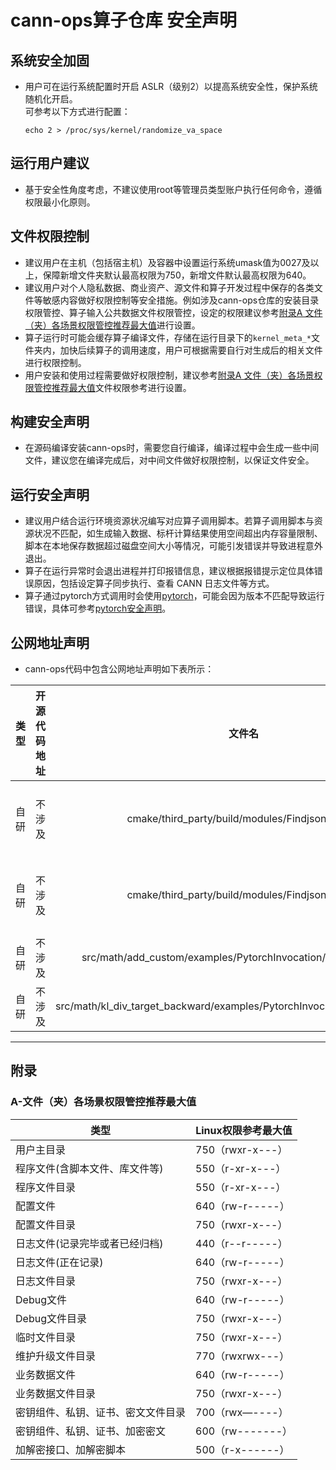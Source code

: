 # cann-ops算子仓库 安全声明

## 系统安全加固

- 用户可在运行系统配置时开启 ASLR（级别2）以提高系统安全性，保护系统随机化开启。  
可参考以下方式进行配置：

  ```
  echo 2 > /proc/sys/kernel/randomize_va_space
  ```

## 运行用户建议

- 基于安全性角度考虑，不建议使用root等管理员类型账户执行任何命令，遵循权限最小化原则。

## 文件权限控制

- 建议用户在主机（包括宿主机）及容器中设置运行系统umask值为0027及以上，保障新增文件夹默认最高权限为750，新增文件默认最高权限为640。
- 建议用户对个人隐私数据、商业资产、源文件和算子开发过程中保存的各类文件等敏感内容做好权限控制等安全措施。例如涉及cann-ops仓库的安装目录权限管控、算子输入公共数据文件权限管控，设定的权限建议参考[附录A 文件（夹）各场景权限管控推荐最大值](#a-文件夹各场景权限管控推荐最大值)进行设置。
- 算子运行时可能会缓存算子编译文件，存储在运行目录下的`kernel_meta_*`文件夹内，加快后续算子的调用速度，用户可根据需要自行对生成后的相关文件进行权限控制。
- 用户安装和使用过程需要做好权限控制，建议参考[附录A 文件（夹）各场景权限管控推荐最大值](#a-文件夹各场景权限管控推荐最大值)文件权限参考进行设置。

## 构建安全声明

- 在源码编译安装cann-ops时，需要您自行编译，编译过程中会生成一些中间文件，建议您在编译完成后，对中间文件做好权限控制，以保证文件安全。

## 运行安全声明

- 建议用户结合运行环境资源状况编写对应算子调用脚本。若算子调用脚本与资源状况不匹配，如生成输入数据、标杆计算结果使用空间超出内存容量限制、脚本在本地保存数据超过磁盘空间大小等情况，可能引发错误并导致进程意外退出。
- 算子在运行异常时会退出进程并打印报错信息，建议根据报错提示定位具体错误原因，包括设定算子同步执行、查看 CANN 日志文件等方式。
- 算子通过pytorch方式调用时会使用[pytorch](https://gitee.com/ascend/pytorch)，可能会因为版本不匹配导致运行错误，具体可参考[pytorch安全声明](https://gitee.com/ascend/pytorch#%E5%AE%89%E5%85%A8%E5%A3%B0%E6%98%8E)。

## 公网地址声明
- cann-ops代码中包含公网地址声明如下表所示：

|      类型      |                                           开源代码地址                                           |                            文件名                             |             公网IP地址/公网URL地址/域名/邮箱地址             |                   用途说明                    |
| :------------: |:------------------------------------------------------------------------------------------:|:----------------------------------------------------------:| :----------------------------------------------------------: |:-----------------------------------------:|
|  自研  | 不涉及  | cmake/third_party/build/modules/Findjson.cmake | https://github.com/nlohmann/json.git | 用于从github克隆nlohmann_json仓库，作用编译依赖 |
|  自研  | 不涉及  | cmake/third_party/build/modules/Findjson.cmake | https://gitee.com/mirrors/JSON-for-Modern-CPP.git | 用于从gitee克隆nlohmann_json仓库，作用编译依赖 |
|  自研  | 不涉及  | src/math/add_custom/examples/PytorchInvocation/run_op_plugin.sh | https://gitee.com/ascend/pytorch.git | 用于克隆pytorch仓库并安装使用 |
|  自研  | 不涉及  | src/math/kl_div_target_backward/examples/PytorchInvocation/run_op_plugin.sh | https://gitee.com/ascend/pytorch.git | 用于克隆pytorch仓库并安装使用 |


---

## 附录

### A-文件（夹）各场景权限管控推荐最大值

| 类型           | Linux权限参考最大值 |
| -------------- | ---------------  |
| 用户主目录                        |   750（rwxr-x---）            |
| 程序文件(含脚本文件、库文件等)       |   550（r-xr-x---）             |
| 程序文件目录                      |   550（r-xr-x---）            |
| 配置文件                          |  640（rw-r-----）             |
| 配置文件目录                      |   750（rwxr-x---）            |
| 日志文件(记录完毕或者已经归档)        |  440（r--r-----）             | 
| 日志文件(正在记录)                |    640（rw-r-----）           |
| 日志文件目录                      |   750（rwxr-x---）            |
| Debug文件                         |  640（rw-r-----）         |
| Debug文件目录                     |   750（rwxr-x---）  |
| 临时文件目录                      |   750（rwxr-x---）   |
| 维护升级文件目录                  |   770（rwxrwx---）    |
| 业务数据文件                      |   640（rw-r-----）    |
| 业务数据文件目录                  |   750（rwxr-x---）      |
| 密钥组件、私钥、证书、密文文件目录    |  700（rwx—----）      |
| 密钥组件、私钥、证书、加密密文        | 600（rw-------）      |
| 加解密接口、加解密脚本            |   500（r-x------）        |